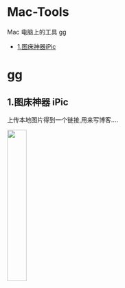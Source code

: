 # Mac-Tools
Mac 电脑上的工具
[gg](#gg)
- [1.图床神器iPic](##1.图床神器iPic)

# gg
## 1.图床神器 iPic

上传本地图片得到一个链接,用来写博客....

<img src="https://ws4.sinaimg.cn/large/006tNc79gy1fiuvdo0t0hj30dg0co0t3.jpg" width=30% />


